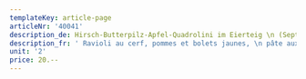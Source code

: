 ```yaml
---
templateKey: article-page
articleNr: '40041'
description_de: Hirsch-Butterpilz-Apfel-Quadrolini im Eierteig \n (September bis November)
description_fr: ' Ravioli au cerf, pommes et bolets jaunes, \n pâte aux oeufs (de septembre à novembre)'
unit: '2'
price: 20.--
---
```


